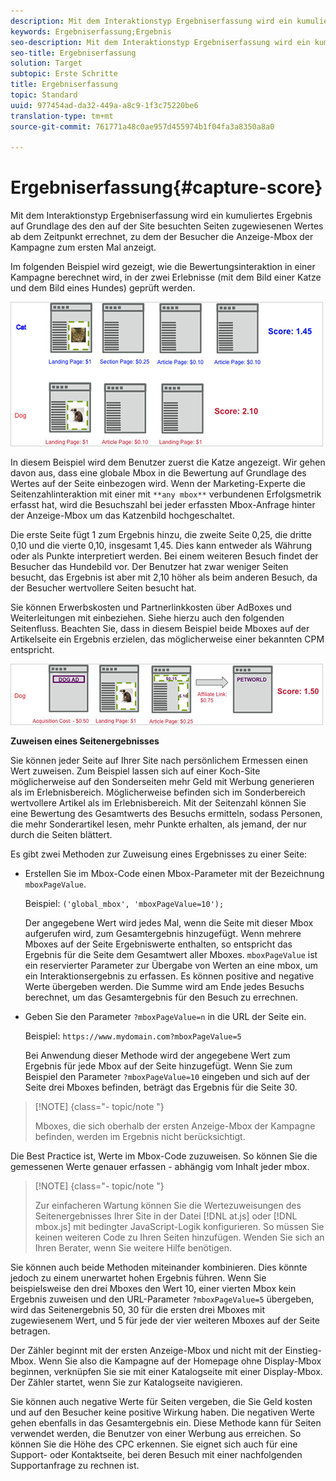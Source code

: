 ```yaml
---
description: Mit dem Interaktionstyp Ergebniserfassung wird ein kumuliertes Ergebnis auf Grundlage des den auf der Site besuchten Seiten zugewiesenen Wertes ab dem Zeitpunkt errechnet, zu dem der Besucher die Anzeige-Mbox der Kampagne zum ersten Mal anzeigt.
keywords: Ergebniserfassung;Ergebnis
seo-description: Mit dem Interaktionstyp Ergebniserfassung wird ein kumuliertes Ergebnis auf Grundlage des den auf der Site besuchten Seiten zugewiesenen Wertes ab dem Zeitpunkt errechnet, zu dem der Besucher die Anzeige-Mbox der Kampagne zum ersten Mal anzeigt.
seo-title: Ergebniserfassung
solution: Target
subtopic: Erste Schritte
title: Ergebniserfassung
topic: Standard
uuid: 977454ad-da32-449a-a8c9-1f3c75220be6
translation-type: tm+mt
source-git-commit: 761771a48c0ae957d455974b1f04fa3a8350a8a0

---
```



# Ergebniserfassung{#capture-score}

Mit dem Interaktionstyp Ergebniserfassung wird ein kumuliertes Ergebnis auf Grundlage des den auf der Site besuchten Seiten zugewiesenen Wertes ab dem Zeitpunkt errechnet, zu dem der Besucher die Anzeige-Mbox der Kampagne zum ersten Mal anzeigt.

Im folgenden Beispiel wird gezeigt, wie die Bewertungsinteraktion in einer Kampagne berechnet wird, in der zwei Erlebnisse (mit dem Bild einer Katze und dem Bild eines Hundes) geprüft werden.

![](assets/example_score.png)

In diesem Beispiel wird dem Benutzer zuerst die Katze angezeigt. Wir gehen davon aus, dass eine globale Mbox in die Bewertung auf Grundlage des Wertes auf der Seite einbezogen wird. Wenn der Marketing-Experte die Seitenzahlinteraktion mit einer mit `**any mbox**` verbundenen Erfolgsmetrik erfasst hat, wird die Besuchszahl bei jeder erfassten Mbox-Anfrage hinter der Anzeige-Mbox um das Katzenbild hochgeschaltet.

Die erste Seite fügt 1 zum Ergebnis hinzu, die zweite Seite 0,25, die dritte 0,10 und die vierte 0,10, insgesamt 1,45. Dies kann entweder als Währung oder als Punkte interpretiert werden. Bei einem weiteren Besuch findet der Besucher das Hundebild vor. Der Benutzer hat zwar weniger Seiten besucht, das Ergebnis ist aber mit 2,10 höher als beim anderen Besuch, da der Besucher wertvollere Seiten besucht hat.

Sie können Erwerbskosten und Partnerlinkkosten über AdBoxes und Weiterleitungen mit einbeziehen. Siehe hierzu auch den folgenden Seitenfluss. Beachten Sie, dass in diesem Beispiel beide Mboxes auf der Artikelseite ein Ergebnis erzielen, das möglicherweise einer bekannten CPM entspricht.

![](assets/example_score2.png)

**Zuweisen eines Seitenergebnisses**

Sie können jeder Seite auf Ihrer Site nach persönlichem Ermessen einen Wert zuweisen. Zum Beispiel lassen sich auf einer Koch-Site möglicherweise auf den Sonderseiten mehr Geld mit Werbung generieren als im Erlebnisbereich. Möglicherweise befinden sich im Sonderbereich wertvollere Artikel als im Erlebnisbereich. Mit der Seitenzahl können Sie eine Bewertung des Gesamtwerts des Besuchs ermitteln, sodass Personen, die mehr Sonderartikel lesen, mehr Punkte erhalten, als jemand, der nur durch die Seiten blättert.

Es gibt zwei Methoden zur Zuweisung eines Ergebnisses zu einer Seite:

* Erstellen Sie im Mbox-Code einen Mbox-Parameter mit der Bezeichnung `mboxPageValue`.

   Beispiel: `('global_mbox', 'mboxPageValue=10');`

   Der angegebene Wert wird jedes Mal, wenn die Seite mit dieser Mbox aufgerufen wird, zum Gesamtergebnis hinzugefügt. Wenn mehrere Mboxes auf der Seite Ergebniswerte enthalten, so entspricht das Ergebnis für die Seite dem Gesamtwert aller Mboxes. `mboxPageValue` ist ein reservierter Parameter zur Übergabe von Werten an eine mbox, um ein Interaktionsergebnis zu erfassen. Es können positive and negative Werte übergeben werden. Die Summe wird am Ende jedes Besuchs berechnet, um das Gesamtergebnis für den Besuch zu errechnen.

* Geben Sie den Parameter `?mboxPageValue=n` in die URL der Seite ein.

   Beispiel: `https://www.mydomain.com?mboxPageValue=5`

   Bei Anwendung dieser Methode wird der angegebene Wert zum Ergebnis für jede Mbox auf der Seite hinzugefügt. Wenn Sie zum Beispiel den Parameter `?mboxPageValue=10` eingeben und sich auf der Seite drei Mboxes befinden, beträgt das Ergebnis für die Seite 30.

>[!NOTE] {class=&quot;- topic/note &quot;}
>
>Mboxes, die sich oberhalb der ersten Anzeige-Mbox der Kampagne befinden, werden im Ergebnis nicht berücksichtigt.

Die Best Practice ist, Werte im Mbox-Code zuzuweisen. So können Sie die gemessenen Werte genauer erfassen - abhängig vom Inhalt jeder mbox.

>[!NOTE] {class=&quot;- topic/note &quot;}
>
>Zur einfacheren Wartung können Sie die Wertezuweisungen des Seitenergebnisses Ihrer Site in der Datei [!DNL at.js] oder [!DNL mbox.js] mit bedingter JavaScript-Logik konfigurieren. So müssen Sie keinen weiteren Code zu Ihren Seiten hinzufügen. Wenden Sie sich an Ihren Berater, wenn Sie weitere Hilfe benötigen.

Sie können auch beide Methoden miteinander kombinieren. Dies könnte jedoch zu einem unerwartet hohen Ergebnis führen. Wenn Sie beispielsweise den drei Mboxes den Wert 10, einer vierten Mbox kein Ergebnis zuweisen und den URL-Parameter `?mboxPageValue=5` übergeben, wird das Seitenergebnis 50, 30 für die ersten drei Mboxes mit zugewiesenem Wert, und 5 für jede der vier weiteren Mboxes auf der Seite betragen.

Der Zähler beginnt mit der ersten Anzeige-Mbox und nicht mit der Einstieg-Mbox. Wenn Sie also die Kampagne auf der Homepage ohne Display-Mbox beginnen, verknüpfen Sie sie mit einer Katalogseite mit einer Display-Mbox. Der Zähler startet, wenn Sie zur Katalogseite navigieren.

Sie können auch negative Werte für Seiten vergeben, die Sie Geld kosten und auf den Besucher keine positive Wirkung haben. Die negativen Werte gehen ebenfalls in das Gesamtergebnis ein. Diese Methode kann für Seiten verwendet werden, die Benutzer von einer Werbung aus erreichen. So können Sie die Höhe des CPC erkennen. Sie eignet sich auch für eine Support- oder Kontaktseite, bei deren Besuch mit einer nachfolgenden Supportanfrage zu rechnen ist.
